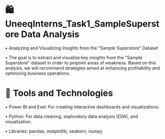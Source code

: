 # 🛍️UneeqInterns_Task1_SampleSuperstore Data Analysis
• Analyzing and Visualizing Insights from the "Sample Superstore" Dataset

• The goal is to extract and visualize key insights from the "Sample Superstore" dataset in order to pinpoint areas of weakness. Based on this
analysis, we will recommend strategies aimed at enhancing profitability and optimizing business operations.

# 🧰 Tools and Technologies
• Power BI and Exel: For creating interactive dashboards and visualizations.

• Python: For data cleaning, exploratory data analysis (EDA), and visualization.

• Libraries: pandas, matplotlib, seaborn, numpy
